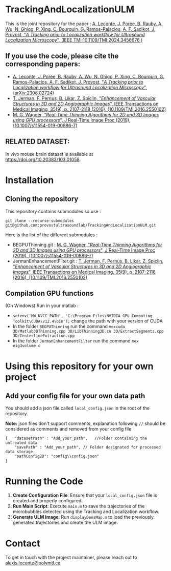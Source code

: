 # TrackingAndLocalizationULM
This is the joint repository for the paper : [A. Leconte, J. Porée, B. Rauby, A. Wu, N. Ghigo, P. Xing, C. Bourquin, G. Ramos-Palacios, A. F. Sadikot, J. Provost,  "*A Tracking prior to Localization workflow for Ultrasound Localization Microscopy*", (IEEE TMI:10.1109/TMI.2024.3456676 )](https://arxiv.org/abs/2308.02724)

## If you use the code, please cite the corresponding papers:

- [A. Leconte, J. Porée, B. Rauby, A. Wu, N. Ghigo, P. Xing, C. Bourquin, G. Ramos-Palacios, A. F. Sadikot, J. Provost,  "*A Tracking prior to Localization workflow for Ultrasound Localization Microscopy*", (arXiv:2308.02724)](https://arxiv.org/abs/2308.02724)
- [T. Jerman, F. Pernus, B. Likar, Z. Spiclin, "*Enhancement of Vascular Structures in 3D and 2D Angiographic Images*", IEEE Transactions on Medical Imaging, 35(9), p. 2107-2118 (2016), (10.1109/TMI.2016.2550102)](https://doi.org/10.1109/TMI.2016.2550102)
- [M. G. Wagner, "*Real-Time Thinning Algorithms for 2D and 3D Images using GPU processors*", J Real-Time Image Proc (2019), (10.1007/s11554-019-00886-7)](https://www.ncbi.nlm.nih.gov/pmc/articles/PMC7962620/)

## RELATED DATASET:

In vivo mouse brain dataset is available at https://doi.org/10.20383/103.01058.


# Installation 

## Cloning the repository
 This repository contains submodules so use : 

`git clone --recurse-submodules git@github.com:provostultrasoundlab/TrackingAndLocalizationULM.git`

Here is the list of the different submodules : 
- BEGPUThinning.git : [M. G. Wagner, "*Real-Time Thinning Algorithms for 2D and 3D Images using GPU processors*", J Real-Time Image Proc (2019), (10.1007/s11554-019-00886-7)](https://www.ncbi.nlm.nih.gov/pmc/articles/PMC7962620/)
- JermanEnhancementFilter.git : [T. Jerman, F. Pernus, B. Likar, Z. Spiclin, "*Enhancement of Vascular Structures in 3D and 2D Angiographic Images*", IEEE Transactions on Medical Imaging, 35(9), p. 2107-2118 (2016), (10.1109/TMI.2016.2550102)](https://doi.org/10.1109/TMI.2016.2550102)
## Compilation GPU functions 
(On Windows) Run in your matlab :
* `setenv('MW_NVCC_PATH', 'C:\Program Files\NVIDIA GPU Computing Toolkit\CUDA\v12.4\bin');` change the path with your version of CUDA
* In the folder `BEGPUThinning` run the command `mexcuda 3D/Matlab3DThinning.cpp 3D/LibThinning3D.cu 3D/ExtractSegments.cpp 3D/CenterlineExtraction.cpp` 
* In the folder `JermanEnhancementFilter` run the command `mex eig3volume.c`

# Using this repository for your own project
## Add your config file for your own data path

You should add a json file called `local_config.json` in the root of the repository. 


<b>Note:</b> json files don't support comments, explanation following `//` 
should be considered as comments and removed from your config file

```
{   "datasetPath" : "Add_your_path",   //Folder containing the untreated data
    "savePath" : "Add_your_path", // Folder designated for processed data storage
    "pathConfig2D": "config\\config.json"
}
```
# Running the Code

1. **Create Configuration File**: Ensure that your `local_config.json` file is created and properly configured.
2. **Run Main Script**: Execute `main.m` to save the trajectories of the microbubbles detected using the Tracking and Localization workflow.
3. **Generate ULM Image**: Run `displayDensMap.m` to load the previously generated trajectories and create the ULM image.


# Contact

To get in touch with the project maintainer, please reach out to alexis.leconte@polymtl.ca

